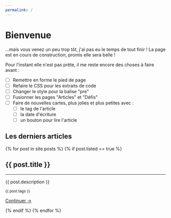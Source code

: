 ```yaml
---
permalink: /
---
```


# Bienvenue

...mais vous venez un peu trop tôt, j'ai pas eu le temps de tout finir ! La page est en cours de construction, promis elle sera belle !

Pour l'instant elle n'est pas prête, il me reste encore des choses à faire avant :

- [ ] Remettre en forme le pied de page
- [ ] Refaire le CSS pour les extraits de code
- [ ] Changer le style pour la balise "pre"
- [ ] Fusionner les pages "Articles" et "Défis"
- [ ] Faire de nouvelles cartes, plus jolies et plus petites avec :
  - [ ] le tag de l'article
  - [ ] la date d'écriture
  - [ ] un bouton pour lire l'article

## Les derniers articles

<div class="posts">
    {% for post in site.posts %}
        {% if post.listed == true %}
            <article>
                <div style="background-color: {{ post.thumbnailColor }};"></div>
                <h2>{{ post.title }}</h2>
                <hr>
                <p>{{ post.description }}</p>
                <p><small>{{ post.tags }}</small></p>
                <p><a href="{{ post.id }}">Continuer →</a></p>
            </article>
        {% endif %}
    {% endfor %}
</div>